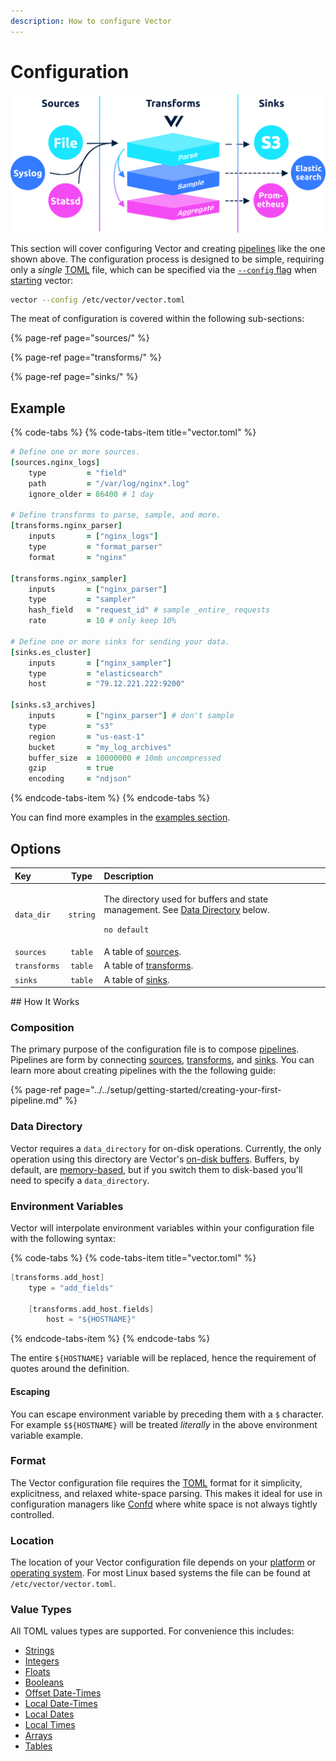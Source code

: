 ```yaml
---
description: How to configure Vector
---
```


# Configuration

![](../../.gitbook/assets/configure.svg)

This section will cover configuring Vector and creating [pipelines](../../about/concepts.md#pipelines) like the one shown above. The configuration process is designed to be simple, requiring only a _single_ [TOML](https://github.com/toml-lang/toml) file, which can be specified via the [`--config` flag](../administration/starting.md#options) when [starting](../administration/starting.md) vector:

```bash
vector --config /etc/vector/vector.toml
```

The meat of configuration is covered within the following sub-sections:

{% page-ref page="sources/" %}

{% page-ref page="transforms/" %}

{% page-ref page="sinks/" %}

## Example

{% code-tabs %}
{% code-tabs-item title="vector.toml" %}
```coffeescript
# Define one or more sources.
[sources.nginx_logs]
    type         = "field"
    path         = "/var/log/nginx*.log"
    ignore_older = 86400 # 1 day

# Define transforms to parse, sample, and more.
[transforms.nginx_parser]
    inputs       = ["nginx_logs"]
    type         = "format_parser"
    format       = "nginx"

[transforms.nginx_sampler]
    inputs       = ["nginx_parser"]
    type         = "sampler"
    hash_field   = "request_id" # sample _entire_ requests
    rate         = 10 # only keep 10%

# Define one or more sinks for sending your data.
[sinks.es_cluster]
    inputs       = ["nginx_sampler"]
    type         = "elasticsearch"
    host         = "79.12.221.222:9200"

[sinks.s3_archives]
    inputs       = ["nginx_parser"] # don't sample
    type         = "s3"
    region       = "us-east-1"
    bucket       = "my_log_archives"
    buffer_size  = 10000000 # 10mb uncompressed
    gzip         = true
    encoding     = "ndjson"
```
{% endcode-tabs-item %}
{% endcode-tabs %}

You can find more examples in the [examples section](examples/).

## Options

<table>
  <thead>
    <tr>
      <th style="text-align:left">Key</th>
      <th style="text-align:center">Type</th>
      <th style="text-align:left">Description</th>
    </tr>
  </thead>
  <tbody>
    <tr>
      <td style="text-align:left"><code>data_dir</code>
      </td>
      <td style="text-align:center"><code>string</code>
      </td>
      <td style="text-align:left">
        <p>The directory used for buffers and state management. See <a href="./#data-directory">Data Directory</a> below.</p>
        <p><code>no default</code>
        </p>
      </td>
    </tr>
    <tr>
      <td style="text-align:left"><code>sources</code>
      </td>
      <td style="text-align:center"><code>table</code>
      </td>
      <td style="text-align:left">A table of <a href="sources/">sources</a>.</td>
    </tr>
    <tr>
      <td style="text-align:left"><code>transforms</code>
      </td>
      <td style="text-align:center"><code>table</code>
      </td>
      <td style="text-align:left">A table of <a href="transforms/">transforms</a>.</td>
    </tr>
    <tr>
      <td style="text-align:left"><code>sinks</code>
      </td>
      <td style="text-align:center"><code>table</code>
      </td>
      <td style="text-align:left">A table of <a href="sinks/">sinks</a>.</td>
    </tr>
  </tbody>
</table>## How It Works

### Composition

The primary purpose of the configuration file is to compose [pipelines](../../about/concepts.md#pipelines). Pipelines are form by connecting [sources](sources/), [transforms](transforms/), and [sinks](sinks/). You can learn more about creating pipelines with the the following guide:

{% page-ref page="../../setup/getting-started/creating-your-first-pipeline.md" %}

### Data Directory

Vector requires a `data_directory` for on-disk operations. Currently, the only operation using this directory are Vector's [on-disk buffers](sinks/buffer.md#on-disk). Buffers, by default, are [memory-based](sinks/buffer.md#in-memory), but if you switch them to disk-based you'll need to specify a `data_directory`.

### Environment Variables

Vector will interpolate environment variables within your configuration file with the following syntax:

{% code-tabs %}
{% code-tabs-item title="vector.toml" %}
```c
[transforms.add_host]
    type = "add_fields"
    
    [transforms.add_host.fields]
        host = "${HOSTNAME}"
```
{% endcode-tabs-item %}
{% endcode-tabs %}

The entire `${HOSTNAME}` variable will be replaced, hence the requirement of quotes around the definition.

#### Escaping

You can escape environment variable by preceding them with a `$` character. For example `$${HOSTNAME}` will be treated _literally_ in the above environment variable example.

### Format

The Vector configuration file requires the [TOML](https://github.com/toml-lang/toml#table-of-contents) format for it simplicity, explicitness, and relaxed white-space parsing. This makes it ideal for use in configuration managers like [Confd](http://www.confd.io/) where white space is not always tightly controlled.

### Location

The location of your Vector configuration file depends on your [platform](../../setup/installation/platforms/) or [operating system](../../setup/installation/operating-systems/). For most Linux based systems the file can be found at `/etc/vector/vector.toml`.

### Value Types

All TOML values types are supported. For convenience this includes:

* [Strings](https://github.com/toml-lang/toml#string)
* [Integers](https://github.com/toml-lang/toml#integer)
* [Floats](https://github.com/toml-lang/toml#float)
* [Booleans](https://github.com/toml-lang/toml#boolean)
* [Offset Date-Times](https://github.com/toml-lang/toml#offset-date-time)
* [Local Date-Times](https://github.com/toml-lang/toml#local-date-time)
* [Local Dates](https://github.com/toml-lang/toml#local-date)
* [Local Times](https://github.com/toml-lang/toml#local-time)
* [Arrays](https://github.com/toml-lang/toml#array)
* [Tables](https://github.com/toml-lang/toml#table)

